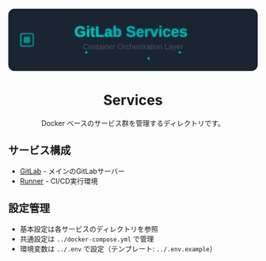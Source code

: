 <div align="center">

![](../assets/services_header.svg)

# Services

Docker ベースのサービス群を管理するディレクトリです。

</div>

## サービス構成
- [GitLab](gitlab/README.md) - メインのGitLabサーバー
- [Runner](runner/README.md) - CI/CD実行環境

## 設定管理
- 基本設定は各サービスのディレクトリを参照
- 共通設定は `../docker-compose.yml` で管理
- 環境変数は `../.env` で設定（テンプレート: `../.env.example`）
